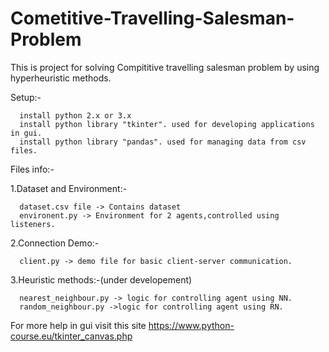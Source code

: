 # Cometitive-Travelling-Salesman-Problem

This is project for solving Compititive travelling salesman problem by using hyperheuristic methods.


Setup:-

      install python 2.x or 3.x
      install python library "tkinter". used for developing applications in gui.
      install python library "pandas". used for managing data from csv files.

Files info:-

1.Dataset and Environment:-

      dataset.csv file -> Contains dataset
      environent.py -> Environment for 2 agents,controlled using listeners.

2.Connection Demo:-
      
      client.py -> demo file for basic client-server communication.
      
3.Heuristic methods:-(under developement)
      
      nearest_neighbour.py -> logic for controlling agent using NN.
      random_neighbour.py ->logic for controlling agent using RN.      
      

      
For more help in gui visit this site https://www.python-course.eu/tkinter_canvas.php
